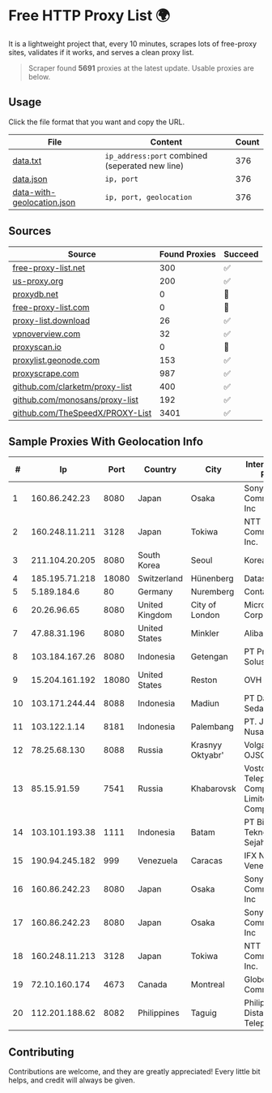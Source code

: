 
# Free HTTP Proxy List 🌍

It is a lightweight project that, every 10 minutes, scrapes lots of free-proxy sites, validates if it works, and serves a clean proxy list.


> Scraper found **5691** proxies at the latest update. Usable proxies are below.

## Usage

Click the file format that you want and copy the URL.


|File|Content|Count|
|----|-------|-----|
|[data.txt](https://raw.githubusercontent.com/themiralay/Proxy-List-World/master/data.txt)|`ip_address:port` combined (seperated new line)|376|
|[data.json](https://raw.githubusercontent.com/themiralay/Proxy-List-World/master/data.json)|`ip, port`|376|
|[data-with-geolocation.json](https://raw.githubusercontent.com/themiralay/Proxy-List-World/master/data-with-geolocation.json)|`ip, port, geolocation`|376|

## Sources

|Source|Found Proxies|Succeed|
|------|-------------|-------|
|[free-proxy-list.net](https://free-proxy-list.net)|300|✅|
|[us-proxy.org](https://www.us-proxy.org)|200|✅|
|[proxydb.net](http://proxydb.net)|0|🚫|
|[free-proxy-list.com](https://free-proxy-list.com/?page=&port=&type%5B%5D=http&type%5B%5D=https&up_time=0&search=Search)|0|🚫|
|[proxy-list.download](https://www.proxy-list.download/HTTP)|26|✅|
|[vpnoverview.com](https://vpnoverview.com/privacy/anonymous-browsing/free-proxy-servers)|32|✅|
|[proxyscan.io](https://www.proxyscan.io)|0|🚫|
|[proxylist.geonode.com](https://proxylist.geonode.com/api/proxy-list?limit=300&page=1&sort_by=lastChecked&sort_type=desc&protocols=http,https)|153|✅|
|[proxyscrape.com](https://api.proxyscrape.com/v2/?request=displayproxies&protocol=http&timeout=10000&country=all&ssl=all&anonymity=all)|987|✅|
|[github.com/clarketm/proxy-list](https://raw.githubusercontent.com/clarketm/proxy-list/master/proxy-list-raw.txt)|400|✅|
|[github.com/monosans/proxy-list](https://raw.githubusercontent.com/monosans/proxy-list/main/proxies/http.txt)|192|✅|
|[github.com/TheSpeedX/PROXY-List](https://raw.githubusercontent.com/TheSpeedX/PROXY-List/master/http.txt)|3401|✅|


## Sample Proxies With Geolocation Info

|#|Ip|Port|Country|City|Internet Service Provider|
|-|--|----|-------|----|-------------------------|
|1|160.86.242.23|8080|Japan|Osaka|Sony Network Communications Inc|
|2|160.248.11.211|3128|Japan|Tokiwa|NTT PC Communications, Inc.|
|3|211.104.20.205|8080|South Korea|Seoul|Korea Telecom|
|4|185.195.71.218|18080|Switzerland|Hünenberg|Datasource AG|
|5|5.189.184.6|80|Germany|Nuremberg|Contabo GmbH|
|6|20.26.96.65|8080|United Kingdom|City of London|Microsoft Corporation|
|7|47.88.31.196|8080|United States|Minkler|Alibaba.com LLC|
|8|103.184.167.26|8080|Indonesia|Getengan|PT Pricom Media Solusi|
|9|15.204.161.192|18080|United States|Reston|OVH SAS|
|10|103.171.244.44|8088|Indonesia|Madiun|PT Data Arta Sedaya|
|11|103.122.1.14|8181|Indonesia|Palembang|PT. Java Digital Nusantara|
|12|78.25.68.130|8088|Russia|Krasnyy Oktyabr'|Volga Branch of OJSC MegaFon|
|13|85.15.91.59|7541|Russia|Khabarovsk|Vostoktelecom Telephone Company Limited Liability Company|
|14|103.101.193.38|1111|Indonesia|Batam|PT Bintang Teknologi Sejahtera|
|15|190.94.245.182|999|Venezuela|Caracas|IFX Networks Venezuela C.A.|
|16|160.86.242.23|8080|Japan|Osaka|Sony Network Communications Inc|
|17|160.86.242.23|8080|Japan|Osaka|Sony Network Communications Inc|
|18|160.248.11.213|3128|Japan|Tokiwa|NTT PC Communications, Inc.|
|19|72.10.160.174|4673|Canada|Montreal|GloboTech Communications|
|20|112.201.188.62|8082|Philippines|Taguig|Philippine Long Distance Telephone Co.|



## Contributing

Contributions are welcome, and they are greatly appreciated! Every
little bit helps, and credit will always be given.

